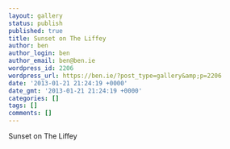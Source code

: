 ```yaml
---
layout: gallery
status: publish
published: true
title: Sunset on The Liffey
author: ben
author_login: ben
author_email: ben@ben.ie
wordpress_id: 2206
wordpress_url: https://ben.ie/?post_type=gallery&amp;p=2206
date: '2013-01-21 21:24:19 +0000'
date_gmt: '2013-01-21 21:24:19 +0000'
categories: []
tags: []
comments: []
---
```

<p>Sunset on The Liffey</p>
